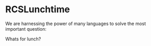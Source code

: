 RCSLunchtime
============

We are harnessing the power of many languages to solve the most important question:

Whats for lunch?

